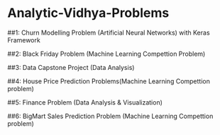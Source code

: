 # Analytic-Vidhya-Problems

##1: Churn Modelling Problem (Artificial Neural Networks) with Keras Framework

##2: Black Friday Problem (Machine Learning Compettion Problem)

##3: Data Capstone Project (Data Analysis)

##4: House Price Prediction Problems(Machine Learning Compettion problem)

##5: Finance Problem (Data Analysis & Visualization)

##6: BigMart Sales Prediction Problem (Machine Learning Compettion problem)
